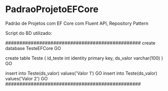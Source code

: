 # PadraoProjetoEFCore
Padrão de Projetos com EF Core com Fluent API, Repository Pattern

Script do BD utilizado:

################################################
create database TesteEFCore
GO

create table Teste
(
id_teste int identity primary key,
ds_valor varchar(100)
)
GO

insert into Teste(ds_valor) values('Valor 1')
GO
insert into Teste(ds_valor) values('Valor 2')
GO
################################################
